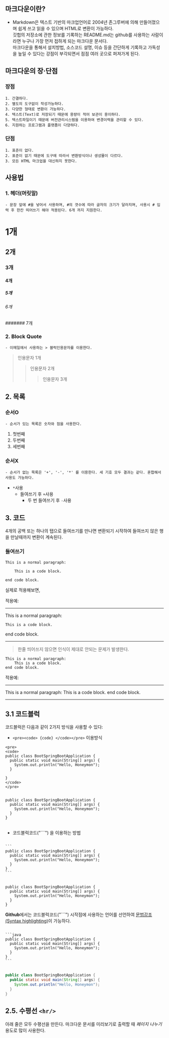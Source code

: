 ## 마크다운이란?
  -  Markdown은 텍스트 기반의 마크업언어로 2004년 존그루버에 의해 만들어졌으며 쉽게 쓰고 읽을 수 있으며 HTML로 변환이 가능하다.  
깃헙의 저장소에 관한 정보를 기록하는 README.md는 github를 사용하는 사람이라면 누구나 가장 먼저 접하게 되는 마크다운 문서다.  
마크다운을 통해서 설치방법, 소스코드 설명, 이슈 등을 간단하게 기록하고 가독성을 높일 수 있다는 강점이 부각되면서 점점 여러 곳으로 퍼져가게 된다.

## 마크다운의 장·단점
  ### 장점
    1. 간결하다.
    2. 별도의 도구없이 작성가능하다.
    3. 다양한 형태로 변환이 가능하다.
    4. 텍스트(Text)로 저장되기 때문에 용량이 적어 보관이 용이하다.
    5. 텍스트파일이기 때문에 버전관리시스템을 이용하여 변경이력을 관리할 수 있다.
    6. 지원하는 프로그램과 플랫폼이 다양하다.
   ### 단점
    1. 표준이 없다.
    2. 표준이 없기 때문에 도구에 따라서 변환방식이나 생성물이 다르다.
    3. 모든 HTML 마크업을 대신하지 못한다.
    
## 사용법
  ### 1. 헤더(머릿말)
    - 문장 앞에 #을 넣어서 사용하며, #의 갯수에 따라 글자의 크기가 달라지며, 사용시 # 입력 후 한칸 띄어쓰기 해야 적용된다. 6개 까지 지원한다.  
# 1개
## 2개
### 3개
#### 4개
##### 5개
###### 6개
####### 7개
  ### 2. Block Quote
    - 이메일에서 사용하는 > 블럭인용문자를 이용한다.
> 인용문자 1개
>	> 인용문자 2개
>	>	> 인용문자 3개

## 2. 목록
  ### 순서O
    - 순서가 있는 목록은 숫자와 점을 사용한다.
1. 첫번째
2. 두번째
3. 세번째
  ### 순서X
    - 순서가 없는 목록은 '+', '-', '*' 를 이용한다. 세 기호 모두 결과는 같다. 혼합해서 사용도 가능하다.
* `*`사용
  + 들여쓰기 후 `+`사용
    - 두 번 들여쓰기 후 `-`사용  
## 3. 코드
4개의 공백 또는 하나의 탭으로 들여쓰기를 만나면 변환되기 시작하여 들여쓰지 않은 행을 만날때까지 변환이 계속된다.

### 들여쓰기
```
This is a normal paragraph:

    This is a code block.
    
end code block.
```

실제로 적용해보면,

적용예:

*****
This is a normal paragraph:

    This is a code block.

end code block.
*****

> 한줄 띄어쓰지 않으면 인식이 제대로 안되는 문제가 발생한다.

```
This is a normal paragraph:
    This is a code block.
end code block.
```

적용예:

*****
This is a normal paragraph:
    This is a code block.
end code block.
*****

## 3.1 코드블럭
코드블럭은 다음과 같이 2가지 방식을 사용할 수 있다:

* `<pre><code> {code} </code></pre>` 이용방식

```
<pre>
<code>
public class BootSpringBootApplication {
  public static void main(String[] args) {
    System.out.println("Hello, Honeymon");
  }

}
</code>
</pre>
```

<pre>
<code>
public class BootSpringBootApplication {
  public static void main(String[] args) {
    System.out.println("Hello, Honeymon");
  }
}
</code>
</pre>

* 코드블럭코드("\```") 을 이용하는 방법

<pre>
<code>
```
public class BootSpringBootApplication {
  public static void main(String[] args) {
    System.out.println("Hello, Honeymon");
  }
}
```
</code>
</pre>

```
public class BootSpringBootApplication {
  public static void main(String[] args) {
    System.out.println("Hello, Honeymon");
  }
}
```

**Github**에서는 코드블럭코드("\```") 시작점에 사용하는 언어를 선언하여 [문법강조(Syntax highlighting)](https://docs.github.com/en/github/writing-on-github/creating-and-highlighting-code-blocks#syntax-highlighting)이 가능하다.

<pre>
<code>
```java
public class BootSpringBootApplication {
  public static void main(String[] args) {
    System.out.println("Hello, Honeymon");
  }
}
```
</code>
</pre>

```java
public class BootSpringBootApplication {
  public static void main(String[] args) {
    System.out.println("Hello, Honeymon");
  }
}
```


## 2.5. 수평선 ```<hr/>```
아래 줄은 모두 수평선을 만든다. 마크다운 문서를 미리보기로 출력할 때 *페이지 나누기* 용도로 많이 사용한다.
